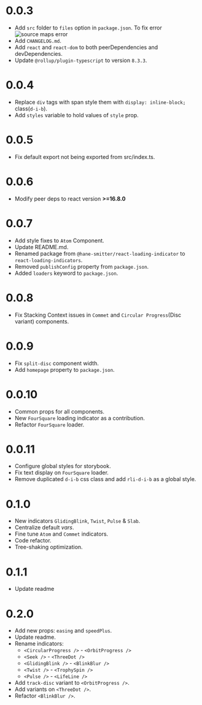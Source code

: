 # 0.0.3

- Add `src` folder to `files` option in `package.json`. To fix error
  ![source maps error](https://user-images.githubusercontent.com/49382800/191842094-1565223c-7d88-455b-a2e9-01439a2ae485.png)
- Add `CHANGELOG.md`.
- Add `react` and `react-dom` to both peerDependencies and devDependencies.
- Update `@rollup/plugin-typescript` to version `8.3.3`.

# 0.0.4

- Replace `div` tags with span style them with `display: inline-block;` class(`d-i-b`).
- Add `styles` variable to hold values of `style` prop.

# 0.0.5

- Fix default export not being exported from src/index.ts.

# 0.0.6

- Modify peer deps to react version **>=16.8.0**

# 0.0.7

- Add style fixes to `Atom` Component.
- Update README.md.
- Renamed package from `@hane-smitter/react-loading-indicator` to `react-loading-indicators`.
- Removed `publishConfig` property from `package.json`.
- Added `loaders` keyword to `package.json`.

# 0.0.8

- Fix Stacking Context issues in `Commet` and `Circular Progress`(Disc variant) components.

# 0.0.9

- Fix `split-disc` component width.
- Add `homepage` property to `package.json`.

# 0.0.10

- Common props for all components.
- New `FourSquare` loading indicator as a contribution.
- Refactor `FourSquare` loader.

# 0.0.11

- Configure global styles for storybook.
- Fix text display on `FourSquare` loader.
- Remove duplicated `d-i-b` css class and add `rli-d-i-b` as a global style.

# 0.1.0

- New indicators `GlidingBlink`, `Twist`, `Pulse` & `Slab`.
- Centralize default _vars_.
- Fine tune `Atom` and `Commet` indicators.
- Code refactor.
- Tree-shaking optimization.

# 0.1.1

- Update readme

# 0.2.0

- Add new props: `easing` and `speedPlus`.
- Update readme.
- Rename indicators:
  - `<CircularProgress />` - `<OrbitProgress />`
  - `<Seek />` - `<ThreeDot />`
  - `<GlidingBlink />` - `<BlinkBlur />`
  - `<Twist />` - `<TrophySpin />`
  - `<Pulse />` - `<LifeLine />`
- Add `track-disc` variant to `<OrbitProgress />`.
- Add variants on `<ThreeDot />`.
- Refactor `<BlinkBlur />`.
